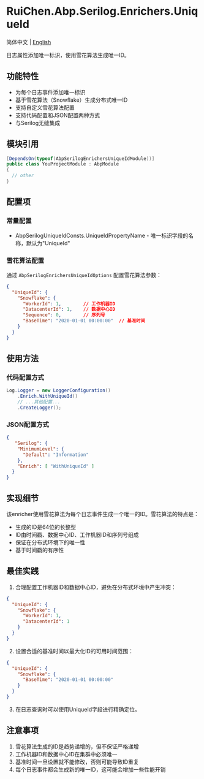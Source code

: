 # RuiChen.Abp.Serilog.Enrichers.UniqueId

简体中文 | [English](./README.EN.md)

日志属性添加唯一标识，使用雪花算法生成唯一ID。

## 功能特性

* 为每个日志事件添加唯一标识
* 基于雪花算法（Snowflake）生成分布式唯一ID
* 支持自定义雪花算法配置
* 支持代码配置和JSON配置两种方式
* 与Serilog无缝集成

## 模块引用

```csharp
[DependsOn(typeof(AbpSerilogEnrichersUniqueIdModule))]
public class YouProjectModule : AbpModule
{
  // other
}
```

## 配置项

### 常量配置

* AbpSerilogUniqueIdConsts.UniqueIdPropertyName - 唯一标识字段的名称，默认为"UniqueId"

### 雪花算法配置

通过 `AbpSerilogEnrichersUniqueIdOptions` 配置雪花算法参数：

```json
{
  "UniqueId": {
    "Snowflake": {
      "WorkerId": 1,        // 工作机器ID
      "DatacenterId": 1,    // 数据中心ID
      "Sequence": 0,        // 序列号
      "BaseTime": "2020-01-01 00:00:00"  // 基准时间
    }
  }
}
```

## 使用方法

### 代码配置方式

```csharp
Log.Logger = new LoggerConfiguration()
    .Enrich.WithUniqueId()
    // ...其他配置...
    .CreateLogger();
```

### JSON配置方式

```json
{
   "Serilog": {
    "MinimumLevel": {
      "Default": "Information"
    },
    "Enrich": [ "WithUniqueId" ]
  }
}
```

## 实现细节

该enricher使用雪花算法为每个日志事件生成一个唯一的ID。雪花算法的特点是：

* 生成的ID是64位的长整型
* ID由时间戳、数据中心ID、工作机器ID和序列号组成
* 保证在分布式环境下的唯一性
* 基于时间戳的有序性

## 最佳实践

1. 合理配置工作机器ID和数据中心ID，避免在分布式环境中产生冲突：
```json
{
  "UniqueId": {
    "Snowflake": {
      "WorkerId": 1,
      "DatacenterId": 1
    }
  }
}
```

2. 设置合适的基准时间以最大化ID的可用时间范围：
```json
{
  "UniqueId": {
    "Snowflake": {
      "BaseTime": "2020-01-01 00:00:00"
    }
  }
}
```

3. 在日志查询时可以使用UniqueId字段进行精确定位。

## 注意事项

1. 雪花算法生成的ID是趋势递增的，但不保证严格递增
2. 工作机器ID和数据中心ID在集群中必须唯一
3. 基准时间一旦设置就不能修改，否则可能导致ID重复
4. 每个日志事件都会生成新的唯一ID，这可能会增加一些性能开销
